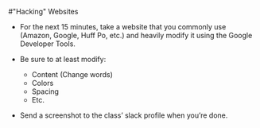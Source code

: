 #"Hacking" Websites
	
* For the next 15 minutes, take a website that you commonly use (Amazon, Google, Huff Po, etc.) and heavily modify it using the Google Developer Tools.

* Be sure to at least modify:

  * Content (Change words)
  * Colors
  * Spacing
  * Etc.

* Send a screenshot to the class’ slack profile when you’re done.